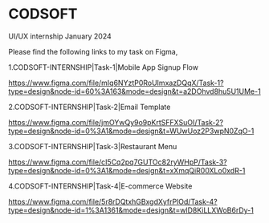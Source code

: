 # CODSOFT
UI/UX internship January 2024

Please find the following links to my task on Figma,

1.CODSOFT-INTERNSHIP|Task-1|Mobile App Signup Flow

https://www.figma.com/file/mIq6NYztP0RoUImxazDQqX/Task-1?type=design&node-id=60%3A163&mode=design&t=a2DOhvd8hu5U1UMe-1

2.CODSOFT-INTERNSHIP|Task-2|Email Template

https://www.figma.com/file/jmOYwQy9o9pKrtSFFXSuOI/Task-2?type=design&node-id=0%3A1&mode=design&t=WUwUoz2P3wpN0ZqO-1

3.CODSOFT-INTERNSHIP|Task-3|Restaurant Menu

https://www.figma.com/file/cI5Cq2pq7GUTOc82ryWHpP/Task-3?type=design&node-id=0%3A1&mode=design&t=xXmqQiR00XLo0xdR-1

4.CODSOFT-INTERNSHIP|Task-4|E-commerce Website

https://www.figma.com/file/5r8rDQtxhGBxgdXyfrPlOd/Task-4?type=design&node-id=1%3A1361&mode=design&t=wlD8KiLLXWoB6rDy-1
